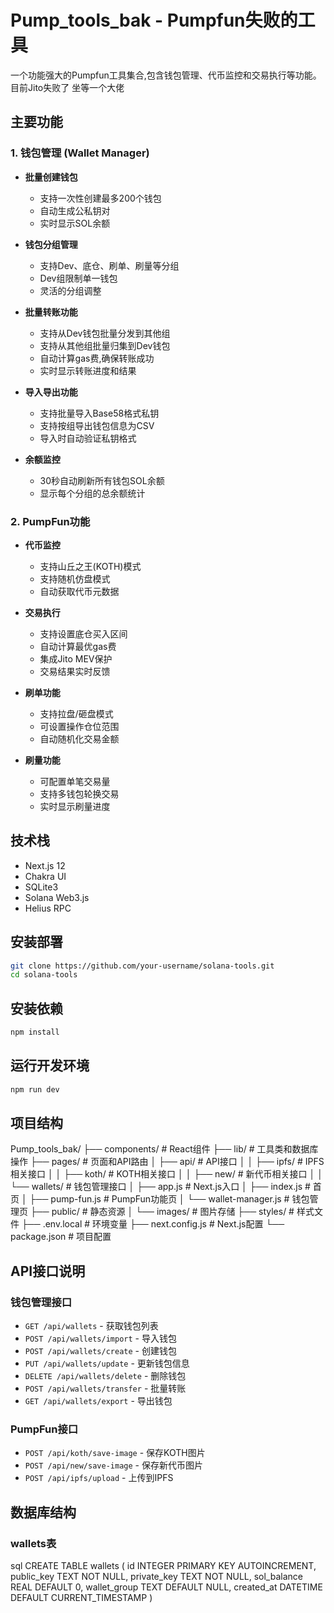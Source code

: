 # Pump_tools_bak - Pumpfun失败的工具

一个功能强大的Pumpfun工具集合,包含钱包管理、代币监控和交易执行等功能。
目前Jito失败了 坐等一个大佬

## 主要功能

### 1. 钱包管理 (Wallet Manager)

- **批量创建钱包**
  - 支持一次性创建最多200个钱包
  - 自动生成公私钥对
  - 实时显示SOL余额

- **钱包分组管理** 
  - 支持Dev、底仓、刷单、刷量等分组
  - Dev组限制单一钱包
  - 灵活的分组调整

- **批量转账功能**
  - 支持从Dev钱包批量分发到其他组
  - 支持从其他组批量归集到Dev钱包
  - 自动计算gas费,确保转账成功
  - 实时显示转账进度和结果

- **导入导出功能**
  - 支持批量导入Base58格式私钥
  - 支持按组导出钱包信息为CSV
  - 导入时自动验证私钥格式

- **余额监控**
  - 30秒自动刷新所有钱包SOL余额
  - 显示每个分组的总余额统计

### 2. PumpFun功能

- **代币监控**
  - 支持山丘之王(KOTH)模式
  - 支持随机仿盘模式
  - 自动获取代币元数据

- **交易执行**
  - 支持设置底仓买入区间
  - 自动计算最优gas费
  - 集成Jito MEV保护
  - 交易结果实时反馈

- **刷单功能**
  - 支持拉盘/砸盘模式
  - 可设置操作仓位范围
  - 自动随机化交易金额

- **刷量功能** 
  - 可配置单笔交易量
  - 支持多钱包轮换交易
  - 实时显示刷量进度

## 技术栈

- Next.js 12
- Chakra UI
- SQLite3
- Solana Web3.js
- Helius RPC

## 安装部署

```bash
git clone https://github.com/your-username/solana-tools.git
cd solana-tools
```

## 安装依赖
```bash
npm install
```
## 运行开发环境
```bash
npm run dev
```

## 项目结构
Pump_tools_bak/
├── components/ # React组件
├── lib/ # 工具类和数据库操作
├── pages/ # 页面和API路由
│ ├── api/ # API接口
│ │ ├── ipfs/ # IPFS相关接口
│ │ ├── koth/ # KOTH相关接口
│ │ ├── new/ # 新代币相关接口
│ │ └── wallets/ # 钱包管理接口
│ ├── app.js # Next.js入口
│ ├── index.js # 首页
│ ├── pump-fun.js # PumpFun功能页
│ └── wallet-manager.js # 钱包管理页
├── public/ # 静态资源
│ └── images/ # 图片存储
├── styles/ # 样式文件
├── .env.local # 环境变量
├── next.config.js # Next.js配置
└── package.json # 项目配置

## API接口说明

### 钱包管理接口

- `GET /api/wallets` - 获取钱包列表
- `POST /api/wallets/import` - 导入钱包
- `POST /api/wallets/create` - 创建钱包
- `PUT /api/wallets/update` - 更新钱包信息
- `DELETE /api/wallets/delete` - 删除钱包
- `POST /api/wallets/transfer` - 批量转账
- `GET /api/wallets/export` - 导出钱包

### PumpFun接口

- `POST /api/koth/save-image` - 保存KOTH图片
- `POST /api/new/save-image` - 保存新代币图片
- `POST /api/ipfs/upload` - 上传到IPFS

## 数据库结构

### wallets表
sql
CREATE TABLE wallets (
id INTEGER PRIMARY KEY AUTOINCREMENT,
public_key TEXT NOT NULL,
private_key TEXT NOT NULL,
sol_balance REAL DEFAULT 0,
wallet_group TEXT DEFAULT NULL,
created_at DATETIME DEFAULT CURRENT_TIMESTAMP
)